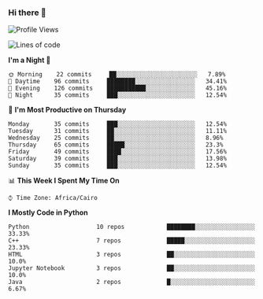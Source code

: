 ### Hi there 👋

<!--
**AMR-KELEG/AMR-KELEG** is a ✨ _special_ ✨ repository because its `README.md` (this file) appears on your GitHub profile.

Here are some ideas to get you started:

- 🔭 I’m currently working on ...
- 🌱 I’m currently learning ...
- 👯 I’m looking to collaborate on ...
- 🤔 I’m looking for help with ...
- 💬 Ask me about ...
- 📫 How to reach me: ...
- 😄 Pronouns: ...
- ⚡ Fun fact: ...
-->

<!--START_SECTION:waka-->
![Profile Views](http://img.shields.io/badge/Profile%20Views-8-blue)

![Lines of code](https://img.shields.io/badge/From%20Hello%20World%20I%27ve%20Written-2.6%20million%20lines%20of%20code-blue)

**I'm a Night 🦉** 

```text
🌞 Morning    22 commits     ██░░░░░░░░░░░░░░░░░░░░░░░   7.89% 
🌆 Daytime    96 commits     ████████░░░░░░░░░░░░░░░░░   34.41% 
🌃 Evening    126 commits    ███████████░░░░░░░░░░░░░░   45.16% 
🌙 Night      35 commits     ███░░░░░░░░░░░░░░░░░░░░░░   12.54%

```
📅 **I'm Most Productive on Thursday** 

```text
Monday       35 commits     ███░░░░░░░░░░░░░░░░░░░░░░   12.54% 
Tuesday      31 commits     ██░░░░░░░░░░░░░░░░░░░░░░░   11.11% 
Wednesday    25 commits     ██░░░░░░░░░░░░░░░░░░░░░░░   8.96% 
Thursday     65 commits     █████░░░░░░░░░░░░░░░░░░░░   23.3% 
Friday       49 commits     ████░░░░░░░░░░░░░░░░░░░░░   17.56% 
Saturday     39 commits     ███░░░░░░░░░░░░░░░░░░░░░░   13.98% 
Sunday       35 commits     ███░░░░░░░░░░░░░░░░░░░░░░   12.54%

```


📊 **This Week I Spent My Time On** 

```text
⌚︎ Time Zone: Africa/Cairo

```

**I Mostly Code in Python** 

```text
Python                   10 repos            ████████░░░░░░░░░░░░░░░░░   33.33% 
C++                      7 repos             █████░░░░░░░░░░░░░░░░░░░░   23.33% 
HTML                     3 repos             ██░░░░░░░░░░░░░░░░░░░░░░░   10.0% 
Jupyter Notebook         3 repos             ██░░░░░░░░░░░░░░░░░░░░░░░   10.0% 
Java                     2 repos             █░░░░░░░░░░░░░░░░░░░░░░░░   6.67%

```



<!--END_SECTION:waka-->
